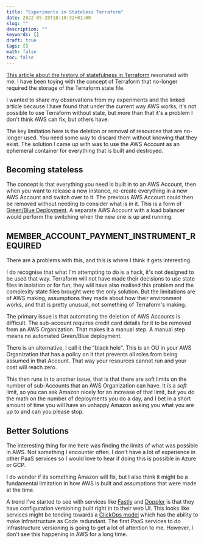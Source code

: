 ```yaml
---
title: "Experiments in Stateless Terraform"
date: 2022-05-28T18:10:32+01:00
slug: ""
description: ""
keywords: []
draft: true
tags: []
math: false
toc: false
---
```


[This article about the history of statefulness in Terraform](https://www.bejarano.io/terraform-stateless/) resonated with me. I have been toying with the concept of Terraform that no-longer required the storage of the Terraform state file.

I wanted to share my observations from my experiments and the linked article because I have found that under the current way AWS works, it's not possible to use Terraform without state, but more than that it's a problem I don't think AWS can fix, but others have.

The key limitation here is the deletion or removal of resources that are no-longer used. You need some way to discard them without knowing that they exist. The solution I came up with was to use the AWS Account as an ephemeral container for everything that is built and destroyed.

## Becoming stateless

The concept is that everything you need is built in to an AWS Account, then when you want to release a new instance, re-create everything in a new AWS Account and switch over to it. The previous AWS Account could then be removed without needing to consider what is in it. This is a form of [Green/Blue Deployment](https://www.redhat.com/en/topics/devops/what-is-blue-green-deployment). A separate AWS Account with a load balancer would perform the switching when the new one is up and running.

## MEMBER_ACCOUNT_PAYMENT_INSTRUMENT_REQUIRED

There are a problems with this, and this is where I think it gets interesting.

I do recognise that what I'm attempting to do is a hack, it's not designed to be used that way. Terraform will not have made their decisions to use state files in isolation or for fun, they will have also realised this problem and the complexity state files brought were the only solution. But the limitations are of AWS making, assumptions they made about how their environment works, and that is pretty unusual, not something of Terraform's making.

The primary issue is that automating the deletion of AWS Accounts is difficult. The sub-account requires credit card details for it to be removed from an AWS Organization. That makes it a manual step. A manual step means no automated Green/Blue deployment.

<!--alex ignore black hole-->
There is an alternative, I call it the "black hole". This is an OU in your AWS Organization that has a policy on it that prevents all roles from being assumed in that Account. That way your resources cannot run and your cost will reach zero.

This then runs in to another issue, that is that there are soft limits on the number of sub-Accounts that an AWS Organization can have. It _is_ a _soft_ limit, so you can ask Amazon nicely for an increase of that limit, but you do the math on the number of deployments you do a day, and I bet in a short amount of time you will have an unhappy Amazon asking you what you are up to and can you please stop.

## Better Solutions

The interesting thing for me here was finding the limits of what was possible in AWS. Not something I encounter often. I don't have a lot of experience in other PaaS services so I would love to hear if doing this is possible in Azure or GCP.

I do wonder if its something Amazon will fix, but I also think it might be a fundamental limitation in how AWS is built and assumptions that were made at the time.

A trend I've started to see with services like [Fastly](https://docs.fastly.com/en/guides/working-with-services#editing-and-activating-versions-of-services) and [Doppler](https://docs.doppler.com/docs/versioning) is that they have configuration versioning built right in to their web UI. This looks like services might be tending towards a [ClickOps model](https://www.lastweekinaws.com/blog/clickops/) which has the ability to make Infrastructure as Code redundant. The first PaaS services to do infrastructure versioning is going to get a lot of attention to me. However, I don't see this happening in AWS for a long time.
